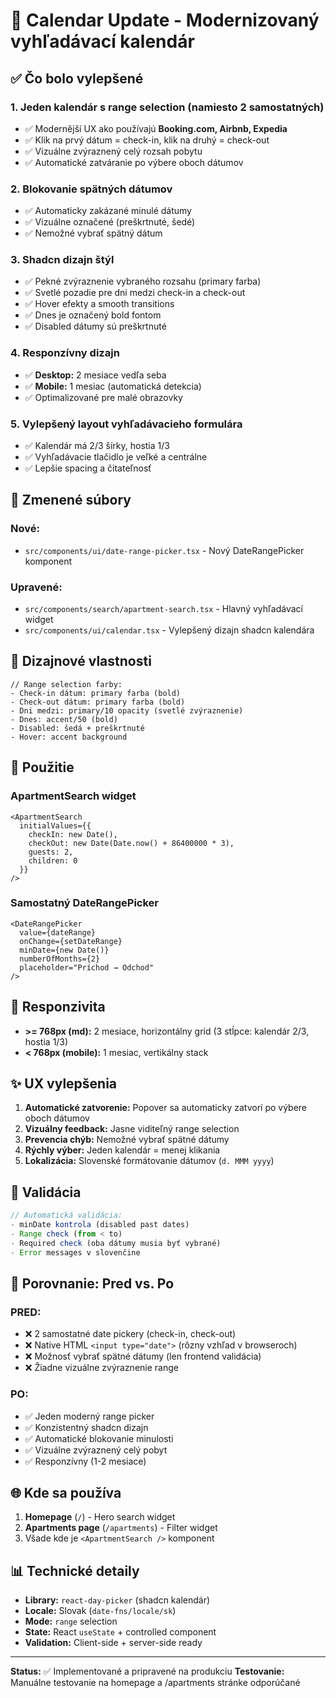 # 📅 Calendar Update - Modernizovaný vyhľadávací kalendár

## ✅ Čo bolo vylepšené

### 1. **Jeden kalendár s range selection** (namiesto 2 samostatných)
- ✅ Modernější UX ako používajú **Booking.com, Airbnb, Expedia**
- ✅ Klik na prvý dátum = check-in, klik na druhý = check-out
- ✅ Vizuálne zvýraznený celý rozsah pobytu
- ✅ Automatické zatváranie po výbere oboch dátumov

### 2. **Blokovanie spätných dátumov**
- ✅ Automaticky zakázané minulé dátumy
- ✅ Vizuálne označené (preškrtnuté, šedé)
- ✅ Nemožné vybrať spätný dátum

### 3. **Shadcn dizajn štýl**
- ✅ Pekné zvýraznenie vybraného rozsahu (primary farba)
- ✅ Svetlé pozadie pre dni medzi check-in a check-out
- ✅ Hover efekty a smooth transitions
- ✅ Dnes je označený bold fontom
- ✅ Disabled dátumy sú preškrtnuté

### 4. **Responzívny dizajn**
- ✅ **Desktop:** 2 mesiace vedľa seba
- ✅ **Mobile:** 1 mesiac (automatická detekcia)
- ✅ Optimalizované pre malé obrazovky

### 5. **Vylepšený layout vyhľadávacieho formulára**
- ✅ Kalendár má 2/3 šírky, hostia 1/3
- ✅ Vyhľadávacie tlačidlo je veľké a centrálne
- ✅ Lepšie spacing a čitateľnosť

## 📁 Zmenené súbory

### Nové:
- `src/components/ui/date-range-picker.tsx` - Nový DateRangePicker komponent

### Upravené:
- `src/components/search/apartment-search.tsx` - Hlavný vyhľadávací widget
- `src/components/ui/calendar.tsx` - Vylepšený dizajn shadcn kalendára

## 🎨 Dizajnové vlastnosti

```tsx
// Range selection farby:
- Check-in dátum: primary farba (bold)
- Check-out dátum: primary farba (bold)
- Dni medzi: primary/10 opacity (svetlé zvýraznenie)
- Dnes: accent/50 (bold)
- Disabled: šedá + preškrtnuté
- Hover: accent background
```

## 🚀 Použitie

### ApartmentSearch widget
```tsx
<ApartmentSearch 
  initialValues={{
    checkIn: new Date(),
    checkOut: new Date(Date.now() + 86400000 * 3),
    guests: 2,
    children: 0
  }}
/>
```

### Samostatný DateRangePicker
```tsx
<DateRangePicker
  value={dateRange}
  onChange={setDateRange}
  minDate={new Date()}
  numberOfMonths={2}
  placeholder="Príchod → Odchod"
/>
```

## 📱 Responzivita

- **>= 768px (md):** 2 mesiace, horizontálny grid (3 stĺpce: kalendár 2/3, hostia 1/3)
- **< 768px (mobile):** 1 mesiac, vertikálny stack

## ✨ UX vylepšenia

1. **Automatické zatvorenie:** Popover sa automaticky zatvorí po výbere oboch dátumov
2. **Vizuálny feedback:** Jasne viditeľný range selection
3. **Prevencia chýb:** Nemožné vybrať spätné dátumy
4. **Rýchly výber:** Jeden kalendár = menej klikania
5. **Lokalizácia:** Slovenské formátovanie dátumov (`d. MMM yyyy`)

## 🔧 Validácia

```typescript
// Automatická validácia:
- minDate kontrola (disabled past dates)
- Range check (from < to)
- Required check (oba dátumy musia byť vybrané)
- Error messages v slovenčine
```

## 🎯 Porovnanie: Pred vs. Po

### PRED:
- ❌ 2 samostatné date pickery (check-in, check-out)
- ❌ Native HTML `<input type="date">` (rôzny vzhľad v browseroch)
- ❌ Možnosť vybrať spätné dátumy (len frontend validácia)
- ❌ Žiadne vizuálne zvýraznenie range

### PO:
- ✅ Jeden moderný range picker
- ✅ Konzistentný shadcn dizajn
- ✅ Automatické blokovanie minulosti
- ✅ Vizuálne zvýraznený celý pobyt
- ✅ Responzívny (1-2 mesiace)

## 🌐 Kde sa používa

1. **Homepage** (`/`) - Hero search widget
2. **Apartments page** (`/apartments`) - Filter widget
3. Všade kde je `<ApartmentSearch />` komponent

## 📊 Technické detaily

- **Library:** `react-day-picker` (shadcn kalendár)
- **Locale:** Slovak (`date-fns/locale/sk`)
- **Mode:** `range` selection
- **State:** React `useState` + controlled component
- **Validation:** Client-side + server-side ready

---

**Status:** ✅ Implementované a pripravené na produkciu
**Testovanie:** Manuálne testovanie na homepage a /apartments stránke odporúčané

